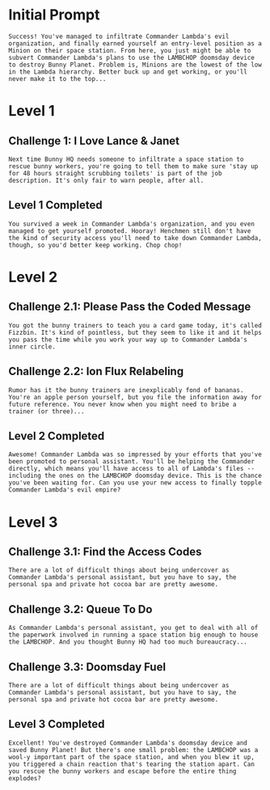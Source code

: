 # Initial Prompt

    Success! You've managed to infiltrate Commander Lambda's evil organization, and finally earned yourself an entry-level position as a Minion on their space station. From here, you just might be able to subvert Commander Lambda's plans to use the LAMBCHOP doomsday device to destroy Bunny Planet. Problem is, Minions are the lowest of the low in the Lambda hierarchy. Better buck up and get working, or you'll never make it to the top...

# Level 1

## Challenge 1: I Love Lance & Janet

    Next time Bunny HQ needs someone to infiltrate a space station to rescue bunny workers, you're going to tell them to make sure 'stay up for 48 hours straight scrubbing toilets' is part of the job description. It's only fair to warn people, after all.

## Level 1 Completed
    You survived a week in Commander Lambda's organization, and you even managed to get yourself promoted. Hooray! Henchmen still don't have the kind of security access you'll need to take down Commander Lambda, though, so you'd better keep working. Chop chop!

# Level 2

## Challenge 2.1: Please Pass the Coded Message

    You got the bunny trainers to teach you a card game today, it's called Fizzbin. It's kind of pointless, but they seem to like it and it helps you pass the time while you work your way up to Commander Lambda's inner circle.

## Challenge 2.2: Ion Flux Relabeling
    
    Rumor has it the bunny trainers are inexplicably fond of bananas. You're an apple person yourself, but you file the information away for future reference. You never know when you might need to bribe a trainer (or three)...

## Level 2 Completed

    Awesome! Commander Lambda was so impressed by your efforts that you've been promoted to personal assistant. You'll be helping the Commander directly, which means you'll have access to all of Lambda's files -- including the ones on the LAMBCHOP doomsday device. This is the chance you've been waiting for. Can you use your new access to finally topple Commander Lambda's evil empire?

# Level 3

## Challenge 3.1: Find the Access Codes

    There are a lot of difficult things about being undercover as Commander Lambda's personal assistant, but you have to say, the personal spa and private hot cocoa bar are pretty awesome.

## Challenge 3.2: Queue To Do

    As Commander Lambda's personal assistant, you get to deal with all of the paperwork involved in running a space station big enough to house the LAMBCHOP. And you thought Bunny HQ had too much bureaucracy...

## Challenge 3.3: Doomsday Fuel

    There are a lot of difficult things about being undercover as Commander Lambda's personal assistant, but you have to say, the personal spa and private hot cocoa bar are pretty awesome.

## Level 3 Completed

    Excellent! You've destroyed Commander Lambda's doomsday device and saved Bunny Planet! But there's one small problem: the LAMBCHOP was a wool-y important part of the space station, and when you blew it up, you triggered a chain reaction that's tearing the station apart. Can you rescue the bunny workers and escape before the entire thing explodes?